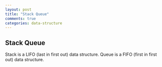 ```yaml
---
layout: post
title: "Stack Queue"
comments: true
categories: data-structure
---
```


## Stack Queue
Stack is a LIFO (last in first out) data structure.
Queue is a FIFO (first in first out) data structure.
